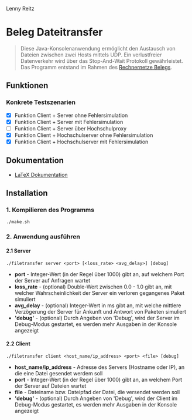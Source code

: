 Lenny Reitz
# Beleg Dateitransfer
>Diese Java-Konsolenanwendung ermöglicht den Austausch von Dateien zwischen zwei Hosts mittels UDP. Ein verlustfreier Datenverkehr wird über das Stop-And-Wait Protokoll gewährleistet. Das Programm entstand im Rahmen des [Rechnernetze Belegs](https://github.com/HTWDD-RN/Dateitransfer).
 
## Funktionen

### Konkrete Testszenarien
- [x] Funktion Client + Server ohne Fehlersimulation
- [x] Funktion Client + Server mit Fehlersimulation
- [ ] Funktion Client + Server über Hochschulproxy
- [x] Funktion Client + Hochschulserver ohne Fehlersimulation
- [x] Funktion Client + Hochschulserver mit Fehlersimulation

## Dokumentation
- [LaTeX Dokumentation](https://github.com/Lernni/htw-rn-udp-filetransfer/tree/main/doc/dokumentation.pdf)

## Installation
### 1. Kompilieren des Programms
`./make.sh`

### 2. Anwendung ausführen
#### 2.1 Server
`./filetransfer server <port> [<loss_rate> <avg_delay>] [debug]`
- **port** - Integer-Wert (in der Regel über 1000) gibt an, auf welchem Port der Server auf Anfragen wartet
- **loss_rate** - (optional) Double-Wert zwischen 0.0 - 1.0 gibt an, mit welcher Wahrscheinlichkeit der Server ein verloren gegangenes Paket simuliert
- **avg_delay** - (optional) Integer-Wert in ms gibt an, mit welche mittlere Verzögerung der Server für Ankunft und Antwort von Paketen simuliert
- **'debug'** - (optional) Durch Angeben von 'Debug', wird der Server im Debug-Modus gestartet, es werden mehr Ausgaben in der Konsole angezeigt

#### 2.2 Client
`./filetransfer client <host_name/ip_address> <port> <file> [debug]`
- **host_name/ip_address** - Adresse des Servers (Hostname oder IP), an die eine Datei gesendet werdem soll
- **port** - Integer-Wert (in der Regel über 1000) gibt an, an welchem Port der Server auf Dateien wartet
- **file** - Dateiname bzw. Dateipfad der Datei, die versendet werden soll
- **'debug'** - (optional) Durch Angeben von 'Debug', wird der Client im Debug-Modus gestartet, es werden mehr Ausgaben in der Konsole angezeigt
